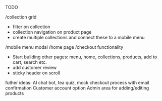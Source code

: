 TODO

/collection grid
- filter on collection
- collection navigation on product page
- create multiple collections and connect these to a mobile menu

/mobile menu modal
/home page
/checkout functionality

- Start building other pages: menu, home, collections, products, add to cart, search etc.
- add customer review 
- sticky header on scroll

futher ideas:
AI chat bot, tea quiz, mock checkout process with email confirmation
Customer account option
Admin area for adding/editing products